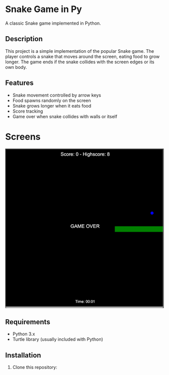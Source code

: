 # Snake Game in Py

A classic Snake game implemented in Python.

## Description

This project is a simple implementation of the popular Snake game. The player controls a snake that moves around the screen, eating food to grow longer. The game ends if the snake collides with the screen edges or its own body.

## Features

- Snake movement controlled by arrow keys
- Food spawns randomly on the screen
- Snake grows longer when it eats food
- Score tracking
- Game over when snake collides with walls or itself

# Screens
![img_1.png](img_1.png)

## Requirements

- Python 3.x
- Turtle library (usually included with Python)

## Installation

1. Clone this repository:
